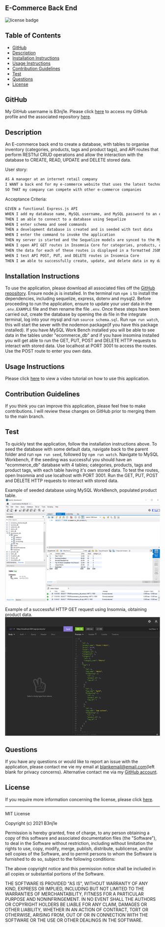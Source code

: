 ## E-Commerce Back End
![license badge](https://img.shields.io/static/v1?label=License&message=MIT-Licencse&color=success)

## Table of Contents
* [GitHub](#GitHub)
* [Description](#description)
* [Installation Instructions](#installation-instructions)
* [Usage Instructions](#usage-instructions)
* [Contribution Guidelines](#contribution-guidelines)
* [Test](#test)
* [Questions](#questions)
* [License](#license)

## GitHub
My GitHub username is B3nj1e. 
Please click [here](https://github.com/B3nj1e) to access my GitHub profile and the associated repository [here](https://github.com/B3nj1e/E-Commerce-Back-End).

## Description
An E-commerce back end to create a database, with tables to organise inventory (categories, products, tags and product tags), and API routes that perform RESTful CRUD operations and allow the interaction with the database to CREATE, READ, UPDATE and DELETE stored data. 

User story:
```md
AS A manager at an internet retail company
I WANT a back end for my e-commerce website that uses the latest technologies
SO THAT my company can compete with other e-commerce companies
```
Acceptance Criteria:

```md
GIVEN a functional Express.js API
WHEN I add my database name, MySQL username, and MySQL password to an environment variable file
THEN I am able to connect to a database using Sequelize
WHEN I enter schema and seed commands
THEN a development database is created and is seeded with test data
WHEN I enter the command to invoke the application
THEN my server is started and the Sequelize models are synced to the MySQL database
WHEN I open API GET routes in Insomnia Core for categories, products, or tags
THEN the data for each of these routes is displayed in a formatted JSON
WHEN I test API POST, PUT, and DELETE routes in Insomnia Core
THEN I am able to successfully create, update, and delete data in my database
```


## Installation Instructions
To use the application, please download all associated files off the [GitHub repository](https://github.com/B3nj1e/E-Commerce-Back-End). Ensure node.js is installed. In the terminal run ``npm i`` to install the dependencies, including sequelize, express, dotenv and mysql2. Before proceeding to run the application, ensure to update your user data in the ``.env.EXAMPLE`` file and then rename the file ``.env``. Once these steps have been carried out, create the database by opening the ``db`` file in the integrate terminal, log into your mysql and run ``source schema.sql``. Run ``npm run watch``, this will start the sever with the nodemon package(if you have this package installed). If you have MySQL Work Bench installed you will be able to see data in the tables under "ecommerce_db" and if you have insomina installed you will get able to run the GET, PUT, POST and DELETE HTTP requests to interact with stored data. Use localhost at PORT 3001 to access the routes. Use the POST route to enter you own data.  

## Usage Instructions
Please click [here](https://drive.google.com/file/d/1UHRjn0ONW8JBoi3t79UhrVfK-d-u7zh0/view) to view a video tutorial on how to use this application. 

## Contribution Guidelines
If you think you can improve this application, please feel free to make contributions. I will review these changes on GitHub prior to merging them to the main branch.

## Test
To quickly test the application, follow the installation instructions above. To seed the database with some default data, navigate back to the parent folder and run ``npm run seed``, followed by ``npm run watch``. Navigate to MySQL Workbench, if the seeding was successful you should have an "ecommerce_db" database with 4 tables; categories, products, tags and product tags, with each table having it's own stored data. To test the routes, open Insomnia and use localhost with PORT 3001. Run the GET, PUT, POST and DELETE HTTP requests to interact with stored data.


Example of seeded database using MySQL WorkBench, populated product table.
![exmaple of database](./assets/images/workbench.png)

Example of a successful HTTP GET request using Insomnia, obtaining product data.
![example HTTP request](./assets/images/insomnia.png)

## Questions
If you have any questions or would like to report an issue with the application, please contact me vie my email at blankemail@email.com(left blank for privacy concerns). Alternative contact me via my [GitHub account](https://github.com/B3nj1e). 

## License
If you require more information concerning the license, please click [here](https://choosealicense.com/licenses/).

---------------------

MIT License

Copyright (c) 2021 B3nj1e

Permission is hereby granted, free of charge, to any person obtaining a copy
of this software and associated documentation files (the "Software"), to deal
in the Software without restriction, including without limitation the rights
to use, copy, modify, merge, publish, distribute, sublicense, and/or sell
copies of the Software, and to permit persons to whom the Software is
furnished to do so, subject to the following conditions:

The above copyright notice and this permission notice shall be included in all
copies or substantial portions of the Software.

THE SOFTWARE IS PROVIDED "AS IS", WITHOUT WARRANTY OF ANY KIND, EXPRESS OR
IMPLIED, INCLUDING BUT NOT LIMITED TO THE WARRANTIES OF MERCHANTABILITY,
FITNESS FOR A PARTICULAR PURPOSE AND NONINFRINGEMENT. IN NO EVENT SHALL THE
AUTHORS OR COPYRIGHT HOLDERS BE LIABLE FOR ANY CLAIM, DAMAGES OR OTHER
LIABILITY, WHETHER IN AN ACTION OF CONTRACT, TORT OR OTHERWISE, ARISING FROM,
OUT OF OR IN CONNECTION WITH THE SOFTWARE OR THE USE OR OTHER DEALINGS IN THE
SOFTWARE.